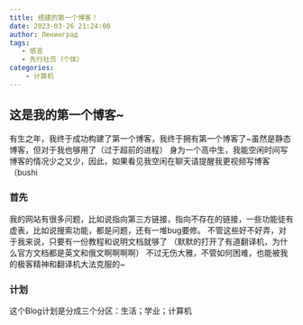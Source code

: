 ```yaml
---
title: 搭建的第一个博客！
date: 2023-03-26 21:24:00
author: Ленинград
tags:
   - 感言
   - 先行社员（个体）
categories: 
    - 计算机
---
```

## 这是我的第一个博客~
有生之年，我终于成功构建了第一个博客，我终于拥有第一个博客了~虽然是静态博客，但对于我也够用了（过于超前的进程）
身为一个高中生，我能空闲时间写博客的情况少之又少，因此，如果看见我空闲在聊天请提醒我更视频写博客（bushi
### 首先
我的网站有很多问题，比如说指向第三方链接，指向不存在的链接，一些功能徒有虚表，比如说搜索功能，都是问题，还有一堆bug要修。
不管这些好不好弄，对于我来说，只要有一份教程和说明文档就够了
（默默的打开了有道翻译机，为什么官方文档都是英文和俄文啊啊啊啊）
不过无伤大雅，不管如何困难，也能被我的极客精神和翻译机大法克服的~
### 计划
这个Blog计划是分成三个分区：生活；学业；计算机
